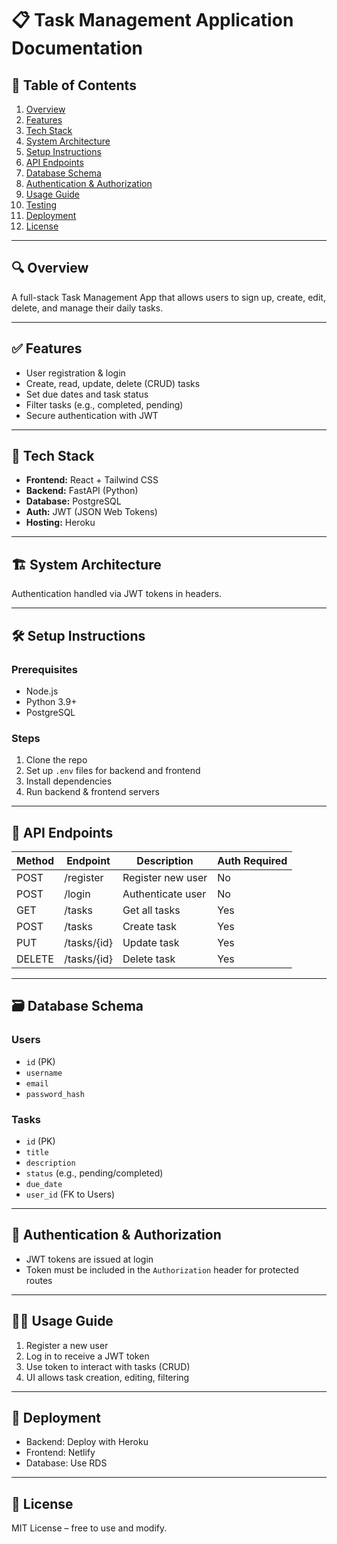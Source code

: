 # 📋 Task Management Application Documentation

## 🧾 Table of Contents
1. [Overview](#overview)
2. [Features](#features)
3. [Tech Stack](#tech-stack)
4. [System Architecture](#system-architecture)
5. [Setup Instructions](#setup-instructions)
6. [API Endpoints](#api-endpoints)
7. [Database Schema](#database-schema)
8. [Authentication & Authorization](#authentication--authorization)
9. [Usage Guide](#usage-guide)
10. [Testing](#testing)
11. [Deployment](#deployment)
14. [License](#license)

---

## 🔍 Overview
A full-stack Task Management App that allows users to sign up, create, edit, delete, and manage their daily tasks.

---

## ✅ Features
- User registration & login
- Create, read, update, delete (CRUD) tasks
- Set due dates and task status
- Filter tasks (e.g., completed, pending)
- Secure authentication with JWT

---

## 🧰 Tech Stack
- **Frontend:** React + Tailwind CSS
- **Backend:** FastAPI (Python)
- **Database:** PostgreSQL
- **Auth:** JWT (JSON Web Tokens)
- **Hosting:** Heroku

---

## 🏗️ System Architecture

Authentication handled via JWT tokens in headers.

---

## 🛠️ Setup Instructions

### Prerequisites
- Node.js
- Python 3.9+
- PostgreSQL

### Steps
1. Clone the repo
2. Set up `.env` files for backend and frontend
3. Install dependencies
4. Run backend & frontend servers

---

## 📡 API Endpoints

| Method | Endpoint             | Description          | Auth Required |
|--------|----------------------|----------------------|---------------|
| POST   | /register            | Register new user    | No            |
| POST   | /login               | Authenticate user    | No            |
| GET    | /tasks               | Get all tasks        | Yes           |
| POST   | /tasks               | Create task          | Yes           |
| PUT    | /tasks/{id}          | Update task          | Yes           |
| DELETE | /tasks/{id}          | Delete task          | Yes           |

---

## 🗃️ Database Schema

### Users
- `id` (PK)
- `username`
- `email`
- `password_hash`

### Tasks
- `id` (PK)
- `title`
- `description`
- `status` (e.g., pending/completed)
- `due_date`
- `user_id` (FK to Users)

---

## 🔐 Authentication & Authorization
- JWT tokens are issued at login
- Token must be included in the `Authorization` header for protected routes

---

## 🧑‍💻 Usage Guide
1. Register a new user
2. Log in to receive a JWT token
3. Use token to interact with tasks (CRUD)
4. UI allows task creation, editing, filtering

---

## 🚀 Deployment
- Backend: Deploy with Heroku
- Frontend: Netlify
- Database: Use RDS

---

## 📄 License
MIT License – free to use and modify.

